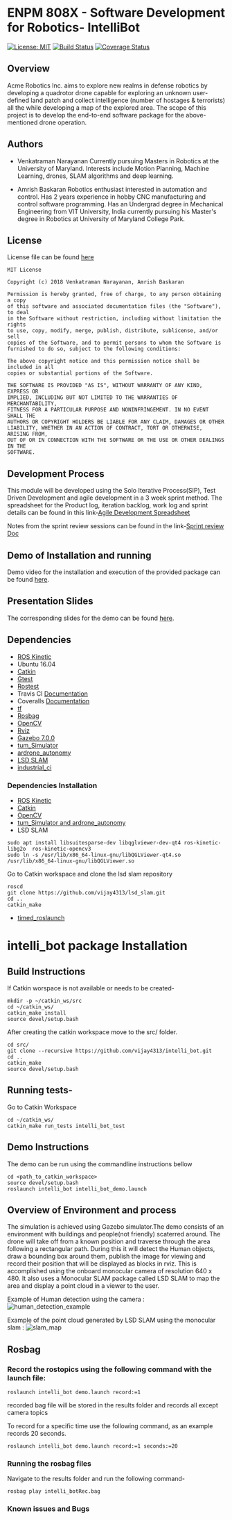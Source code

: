 # ENPM 808X - Software Development for Robotics- IntelliBot
[![License: MIT](https://img.shields.io/badge/License-MIT-yellow.svg)](https://opensource.org/licenses/MIT)
[![Build Status](https://travis-ci.org/vijay4313/intelli_bot.svg?branch=master)](https://travis-ci.org/vijay4313/intelli_bot)
[![Coverage Status](https://coveralls.io/repos/github/vijay4313/intelli_bot/badge.svg?branch=master)](https://coveralls.io/github/vijay4313/intelli_bot?branch=master)

## Overview
 Acme Robotics Inc. aims to explore new realms in defense robotics by developing a
quadrotor drone capable for exploring an unknown user-defined land patch and
collect intelligence (number of hostages & terrorists) all the while developing a map
of the explored area. The scope of this project is to develop the end-to-end software
package for the above-mentioned drone operation.

## Authors
 - Venkatraman Narayanan
Currently pursuing Masters in Robotics at the University of Maryland. Interests include Motion Planning, Machine Learning, drones, SLAM algorithms and deep learning.

 - Amrish Baskaran
Robotics enthusiast interested in automation and control. Has 2 years experience in hobby CNC manufacturing and control software programming.
Has an Undergrad degree in Mechanical Engineering from VIT University, India currently pursuing his Master's degree in Robotics at University of Maryland College Park.


## License
License file can be found [here](https://github.com/vijay4313/intelli_bot/blob/master/LICENSE)
```
MIT License

Copyright (c) 2018 Venkatraman Narayanan, Amrish Baskaran

Permission is hereby granted, free of charge, to any person obtaining a copy
of this software and associated documentation files (the "Software"), to deal
in the Software without restriction, including without limitation the rights
to use, copy, modify, merge, publish, distribute, sublicense, and/or sell
copies of the Software, and to permit persons to whom the Software is
furnished to do so, subject to the following conditions:

The above copyright notice and this permission notice shall be included in all
copies or substantial portions of the Software.

THE SOFTWARE IS PROVIDED "AS IS", WITHOUT WARRANTY OF ANY KIND, EXPRESS OR
IMPLIED, INCLUDING BUT NOT LIMITED TO THE WARRANTIES OF MERCHANTABILITY,
FITNESS FOR A PARTICULAR PURPOSE AND NONINFRINGEMENT. IN NO EVENT SHALL THE
AUTHORS OR COPYRIGHT HOLDERS BE LIABLE FOR ANY CLAIM, DAMAGES OR OTHER
LIABILITY, WHETHER IN AN ACTION OF CONTRACT, TORT OR OTHERWISE, ARISING FROM,
OUT OF OR IN CONNECTION WITH THE SOFTWARE OR THE USE OR OTHER DEALINGS IN THE
SOFTWARE.
```

## Development Process
This module will be developed using the Solo Iterative Process(SIP), Test Driven Development and agile development in a 3 week sprint method.
The spreadsheet for the Product log, iteration backlog, work log and sprint details can be found in this link-[Agile Development Spreadsheet](https://docs.google.com/spreadsheets/d/1cRZ1Yc6He_yjTwrT3RzN5OtVLop9_kAH2wNIdsGixpU/edit#gid=383324177)

Notes from the sprint review sessions can be found in the link-[Sprint review Doc](https://docs.google.com/document/d/1bJjVpGoex2Z11x2BASVN002mspXWGj8SX9v-RlrVU2g/edit)


## Demo of Installation and running
 Demo video for the installation and execution of the provided package can be found [here]().

## Presentation Slides
 The corresponding slides for the demo can be found [here]().

## Dependencies
- [ROS Kinetic](http://wiki.ros.org/kinetic/Installation)
- Ubuntu 16.04
- [Catkin](http://wiki.ros.org/catkin)
- [Gtest](http://wiki.ros.org/gtest)
- [Rostest](http://wiki.ros.org/rostest)
- Travis CI [Documentation](https://docs.travis-ci.com/user/for-beginners/)
- Coveralls [Documentation](https://docs.coveralls.io/about-coveralls)
- [tf](http://wiki.ros.org/tf)
- [Rosbag](http://wiki.ros.org/rosbag)
- [OpenCV](https://opencv.org/license.html) 
- [Rviz](http://wiki.ros.org/rviz)
- [Gazebo 7.0.0](http://gazebosim.org/)
- [tum_Simulator](http://wiki.ros.org/tum_simulator)
- [ardrone_autonomy](https://ardrone-autonomy.readthedocs.io/en/latest/)
- [LSD SLAM](https://vision.in.tum.de/research/vslam/lsdslam)
- [industrial_ci](https://github.com/ros-industrial/industrial_ci)


### Dependencies Installation
- [ROS Kinetic](http://wiki.ros.org/kinetic/Installation)
- [Catkin](http://wiki.ros.org/catkin)
- [OpenCV](https://docs.opencv.org/2.4/doc/tutorials/introduction/linux_install/linux_install.html)
- [tum_Simulator and ardrone_autonomy](http://wiki.ros.org/tum_simulator)
- LSD SLAM
```
sudo apt install libsuitesparse-dev libqglviewer-dev-qt4 ros-kinetic-libg2o  ros-kinetic-opencv3
sudo ln -s /usr/lib/x86_64-linux-gnu/libQGLViewer-qt4.so /usr/lib/x86_64-linux-gnu/libQGLViewer.so
```
Go to Catkin workspace and clone the lsd slam repository
```
roscd
git clone https://github.com/vijay4313/lsd_slam.git
cd ..
catkin_make
```
- [timed_roslaunch](http://wiki.ros.org/timed_roslaunch)

# intelli_bot package Installation
## Build Instructions
If Catkin worspace is not available or needs to be created-
```
mkdir -p ~/catkin_ws/src
cd ~/catkin_ws/
catkin_make install
source devel/setup.bash
``` 
 After creating the catkin workspace move to the src/ folder.
```
cd src/
git clone --recursive https://github.com/vijay4313/intelli_bot.git
cd ..
catkin_make
source devel/setup.bash
```

## Running tests-
Go to Catkin Workspace
```
cd ~/catkin_ws/
catkin_make run_tests intelli_bot_test
```

## Demo Instructions
The demo can be run using the commandline instructions bellow
```
cd <path_to_catkin_workspace>
source devel/setup.bash
roslaunch intelli_bot intelli_bot_demo.launch
```

## Overview of Environment and process
 The simulation is achieved using Gazebo simulator.The demo consists of an environment with buildings and people(not friendly) scaterred around. The drone will take off from a known position and traverse through the area following a rectangular path. During this it will detect the Human objects, draw a bounding box around them, publish the image for viewing and record their position that will be displayed as blocks in rviz. This is accomplished using the onboard monocular camera of resolution 640 x 480. It also uses a Monocular SLAM package called LSD SLAM to map the area and display a point cloud in a viewer to the user.

Example of Human detection using the camera :
![human_detection_example](https://github.com/vijay4313/intelli_bot/blob/master/results/human_detection.png)

Example of the point cloud generated by LSD SLAM using the monocular slam :
![slam_map](https://github.com/vijay4313/intelli_bot/blob/master/results/map.png)

## Rosbag

### Record the rostopics using the following command with the launch file:
```
roslaunch intelli_bot demo.launch record:=1
```

recorded bag file will be stored in the results folder and records all except camera topics

To record for a specific time use the following command, as an example records 20 seconds.
```
roslaunch intelli_bot demo.launch record:=1 seconds:=20
```

### Running the rosbag files
Navigate to the results folder
and run the following command-
```
rosbag play intelli_botRec.bag
```

### Known issues and Bugs


